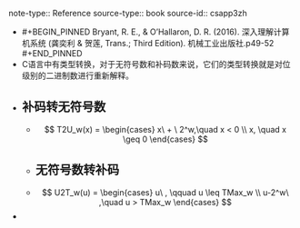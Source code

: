 note-type:: Reference
source-type:: book
source-id:: csapp3zh

- #+BEGIN_PINNED
  Bryant, R. E., & O’Hallaron, D. R. (2016). 深入理解计算机系统 (龚奕利 & 贺莲, Trans.; Third Edition). 机械工业出版社.p49-52
  #+END_PINNED
- C语言中有类型转换，对于无符号数和补码数来说，它们的类型转换就是对位级别的二进制数进行重新解释。
- ## 补码转无符号数
	- $$
	  T2U_w(x) =
	  \begin{cases}
	  x\ + \ 2^w,\quad x < 0 \\
	  x, \quad x \geq 0
	  \end{cases}
	  $$
	- ## 无符号数转补码
	- $$
	  U2T_w(u) =
	  \begin{cases}
	  u\ ,  \qquad u \leq TMax_w \\
	  u-2^w\ ,\quad u > TMax_w
	  \end{cases}
	  $$
-